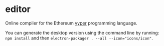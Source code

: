 # editor

Online compiler for the Ethereum [vyper](https://github.com/ethereum/vyper) 
programming language.

You can generate the desktop version using the command line by running:
``npm install`` and then
``electron-packager . --all --icon="icons/icon"``.
